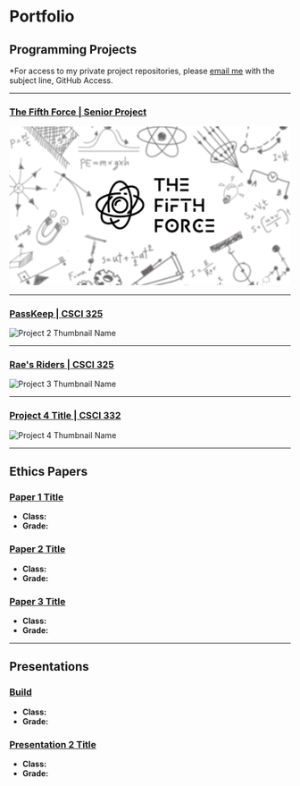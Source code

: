 Portfolio
=========

Programming Projects
--------------------

*For access to my private project repositories, please [email me](mailto:mason.c.bradford@gmail.com?subject=GitHub%20Access) with the subject line, GitHub Access.

---
### [The Fifth Force | Senior Project](project1)
<!-- Git Link: Have to clean up project and upload... Currently hosted in Unity Collab -->
![Project 1 Thumbnail Name](images/TFFLogo.png)

---
### [PassKeep | CSCI 325](project2) 
<!-- Git Link: https://github.com/MasonKomo/PassKeep-Password-Manager -->
![Project 2 Thumbnail Name](images/dummy_thumbnail.jpg)

---
### [Rae's Riders | CSCI 325](project3)
<!-- Git Link: https://github.com/MasonKomo/Raes-Riders-Website -->
![Project 3 Thumbnail Name](images/dummy_thumbnail.jpg)

---
### [Project 4 Title | CSCI 332](project4)
![Project 4 Thumbnail Name](images/dummy_thumbnail.jpg)

---

Ethics Papers
-------------

### [Paper 1 Title](/pdf/sample_presentation.pdf)

-   **Class:**  
-   **Grade:**

### [Paper 2 Title](/pdf/sample_presentation.pdf)

-   **Class:** 
-   **Grade:**

### [Paper 3 Title](/pdf/sample_presentation.pdf)

-   **Class:** 
-   **Grade:**

---

Presentations
-------------

### [Build](/pdf/sample_presentation.pdf)

- **Class:** 
- **Grade:**


### [Presentation 2 Title](/pdf/sample_presentation.pdf)

- **Class:** 
- **Grade:**



